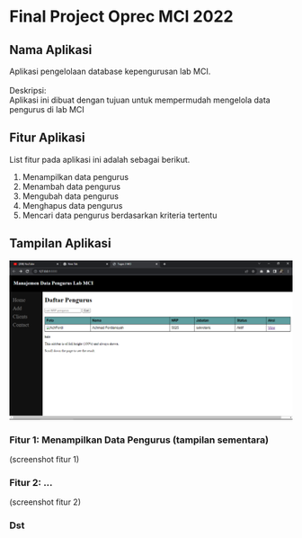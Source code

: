 # Final Project Oprec MCI 2022

## Nama Aplikasi

Aplikasi pengelolaan database kepengurusan lab MCI.
<br/><br/>
Deskripsi: <br/>
Aplikasi ini dibuat dengan tujuan untuk mempermudah mengelola data pengurus di lab MCI

## Fitur Aplikasi

List fitur pada aplikasi ini adalah sebagai berikut.

1. Menampilkan data pengurus
2. Menambah data pengurus
3. Mengubah data pengurus
4. Menghapus data pengurus
5. Mencari data pengurus berdasarkan kriteria tertentu

## Tampilan Aplikasi

<img src="img/fitur-1.PNG" alt="fitur 1">

### Fitur 1: Menampilkan Data Pengurus (tampilan sementara)

(screenshot fitur 1)

### Fitur 2: ...

(screenshot fitur 2)

### Dst
